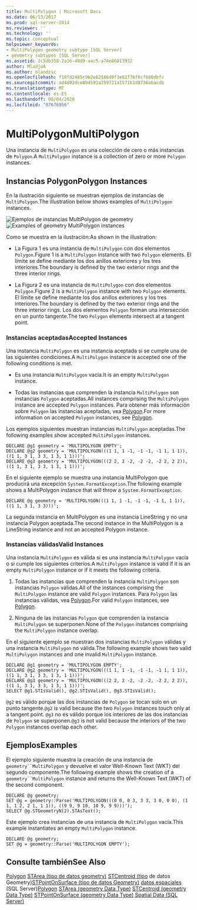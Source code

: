 ```yaml
---
title: MultiPolygon | Microsoft Docs
ms.date: 06/13/2017
ms.prod: sql-server-2014
ms.reviewer: ''
ms.technology: ''
ms.topic: conceptual
helpviewer_keywords:
- MultiPolygon geometry subtype [SQL Server]
- geometry subtypes [SQL Server]
ms.assetid: 2c5db358-2a16-49d9-aac5-a74e86813932
author: MladjoA
ms.author: mlandzic
ms.openlocfilehash: f18fd2485c9b2e62586d9f3e81f76f6cf680dbfc
ms.sourcegitcommit: ad4d92dce894592a259721a1571b1d8736abacdb
ms.translationtype: MT
ms.contentlocale: es-ES
ms.lasthandoff: 08/04/2020
ms.locfileid: "87676956"
---
```

# <a name="multipolygon"></a><span data-ttu-id="b9d29-102">MultiPolygon</span><span class="sxs-lookup"><span data-stu-id="b9d29-102">MultiPolygon</span></span>
  <span data-ttu-id="b9d29-103">Una instancia de `MultiPolygon` es una colección de cero o más instancias de `Polygon`.</span><span class="sxs-lookup"><span data-stu-id="b9d29-103">A `MultiPolygon` instance is a collection of zero or more `Polygon` instances.</span></span>

## <a name="polygon-instances"></a><span data-ttu-id="b9d29-104">Instancias Polygon</span><span class="sxs-lookup"><span data-stu-id="b9d29-104">Polygon Instances</span></span>
 <span data-ttu-id="b9d29-105">En la ilustración siguiente se muestran ejemplos de instancias de `MultiPolygon`.</span><span class="sxs-lookup"><span data-stu-id="b9d29-105">The illustration below shows examples of `MultiPolygon` instances.</span></span>

 <span data-ttu-id="b9d29-106">![Ejemplos de instancias MultiPolygon de geometry](../../database-engine/media/multipolygon.gif "Ejemplos de instancias MultiPolygon de geometry")</span><span class="sxs-lookup"><span data-stu-id="b9d29-106">![Examples of geometry MultiPolygon instances](../../database-engine/media/multipolygon.gif "Examples of geometry MultiPolygon instances")</span></span>

 <span data-ttu-id="b9d29-107">Como se muestra en la ilustración:</span><span class="sxs-lookup"><span data-stu-id="b9d29-107">As shown in the illustration:</span></span>

-   <span data-ttu-id="b9d29-108">La Figura 1 es una instancia de `MultiPolygon` con dos elementos `Polygon`.</span><span class="sxs-lookup"><span data-stu-id="b9d29-108">Figure 1 is a `MultiPolygon` instance with two `Polygon` elements.</span></span> <span data-ttu-id="b9d29-109">El límite se define mediante los dos anillos exteriores y los tres interiores.</span><span class="sxs-lookup"><span data-stu-id="b9d29-109">The boundary is defined by the two exterior rings and the three interior rings.</span></span>

-   <span data-ttu-id="b9d29-110">La Figura 2 es una instancia de `MultiPolygon` con dos elementos `Polygon`.</span><span class="sxs-lookup"><span data-stu-id="b9d29-110">Figure 2 is a `MultiPolygon` instance with two `Polygon` elements.</span></span> <span data-ttu-id="b9d29-111">El límite se define mediante los dos anillos exteriores y los tres interiores.</span><span class="sxs-lookup"><span data-stu-id="b9d29-111">The boundary is defined by the two exterior rings and the three interior rings.</span></span> <span data-ttu-id="b9d29-112">Los dos elementos `Polygon` forman una intersección en un punto tangente.</span><span class="sxs-lookup"><span data-stu-id="b9d29-112">The two `Polygon` elements intersect at a tangent point.</span></span>

### <a name="accepted-instances"></a><span data-ttu-id="b9d29-113">Instancias aceptadas</span><span class="sxs-lookup"><span data-stu-id="b9d29-113">Accepted Instances</span></span>
 <span data-ttu-id="b9d29-114">Una instancia `MultiPolygon` es una instancia aceptada si se cumple una de las siguientes condiciones.</span><span class="sxs-lookup"><span data-stu-id="b9d29-114">A `MultiPolygon` instance is accepted one of the following conditions is met.</span></span>

-   <span data-ttu-id="b9d29-115">Es una instancia `MultiPolygon` vacía.</span><span class="sxs-lookup"><span data-stu-id="b9d29-115">It is an empty `MultiPolygon` instance.</span></span>

-   <span data-ttu-id="b9d29-116">Todas las instancias que comprenden la instancia `MultiPolygon` son instancias `Polygon` aceptadas.</span><span class="sxs-lookup"><span data-stu-id="b9d29-116">All instances comprising the `MultiPolygon` instance are accepted `Polygon` instances.</span></span> <span data-ttu-id="b9d29-117">Para obtener más información sobre `Polygon` las instancias aceptadas, vea [Polygon](../spatial/polygon.md).</span><span class="sxs-lookup"><span data-stu-id="b9d29-117">For more information on accepted `Polygon` instances, see [Polygon](../spatial/polygon.md).</span></span>

 <span data-ttu-id="b9d29-118">Los ejemplos siguientes muestran instancias `MultiPolygon` aceptadas.</span><span class="sxs-lookup"><span data-stu-id="b9d29-118">The following examples show accepted `MultiPolygon` instances.</span></span>

```
DECLARE @g1 geometry = 'MULTIPOLYGON EMPTY';
DECLARE @g2 geometry = 'MULTIPOLYGON(((1 1, 1 -1, -1 -1, -1 1, 1 1)),((1 1, 3 1, 3 3, 1 3, 1 1)))';
DECLARE @g3 geometry = 'MULTIPOLYGON(((2 2, 2 -2, -2 -2, -2 2, 2 2)),((1 1, 3 1, 3 3, 1 3, 1 1)))';
```

 <span data-ttu-id="b9d29-119">En el siguiente ejemplo se muestra una instancia MultiPolygon que producirá una excepción `System.FormatException`.</span><span class="sxs-lookup"><span data-stu-id="b9d29-119">The following example shows a MultiPolygon instance that will throw a `System.FormatException`.</span></span>

```
DECLARE @g geometry = 'MULTIPOLYGON(((1 1, 1 -1, -1 -1, -1 1, 1 1)),((1 1, 3 1, 3 3)))';
```

 <span data-ttu-id="b9d29-120">La segunda instancia en MultiPolygon es una instancia LineString y no una instancia Polygon aceptada.</span><span class="sxs-lookup"><span data-stu-id="b9d29-120">The second instance in the MultiPolygon is a LineString instance and not an accepted Polygon instance.</span></span>

### <a name="valid-instances"></a><span data-ttu-id="b9d29-121">Instancias válidas</span><span class="sxs-lookup"><span data-stu-id="b9d29-121">Valid Instances</span></span>
 <span data-ttu-id="b9d29-122">Una instancia `MultiPolygon` es válida si es una instancia `MultiPolygon` vacía o si cumple los siguientes criterios.</span><span class="sxs-lookup"><span data-stu-id="b9d29-122">A `MultiPolygon` instance is valid if it is an empty `MultiPolygon` instance or if it meets the following criteria.</span></span>

1.  <span data-ttu-id="b9d29-123">Todas las instancias que comprenden la instancia `MultiPolygon` son instancias `Polygon` válidas.</span><span class="sxs-lookup"><span data-stu-id="b9d29-123">All of the instances comprising the `MultiPolygon` instance are valid `Polygon` instances.</span></span> <span data-ttu-id="b9d29-124">Para `Polygon` las instancias válidas, vea [Polygon](../spatial/polygon.md).</span><span class="sxs-lookup"><span data-stu-id="b9d29-124">For valid `Polygon` instances, see [Polygon](../spatial/polygon.md).</span></span>

2.  <span data-ttu-id="b9d29-125">Ninguna de las instancias `Polygon` que comprenden la instancia `MultiPolygon` se superponen.</span><span class="sxs-lookup"><span data-stu-id="b9d29-125">None of the `Polygon` instances comprising the `MultiPolygon` instance overlap.</span></span>

 <span data-ttu-id="b9d29-126">En el siguiente ejemplo se muestran dos instancias `MultiPolygon` válidas y una instancia `MultiPolygon` no válida.</span><span class="sxs-lookup"><span data-stu-id="b9d29-126">The following example shows two valid `MultiPolygon` instances and one invalid `MultiPolygon` instance.</span></span>

```
DECLARE @g1 geometry = 'MULTIPOLYGON EMPTY';
DECLARE @g2 geometry = 'MULTIPOLYGON(((1 1, 1 -1, -1 -1, -1 1, 1 1)),((1 1, 3 1, 3 3, 1 3, 1 1)))';
DECLARE @g3 geometry = 'MULTIPOLYGON(((2 2, 2 -2, -2 -2, -2 2, 2 2)),((1 1, 3 1, 3 3, 1 3, 1 1)))';
SELECT @g1.STIsValid(), @g2.STIsValid(), @g3.STIsValid();
```

 <span data-ttu-id="b9d29-127">`@g2` es válido porque las dos instancias de `Polygon` se tocan solo en un punto tangente.</span><span class="sxs-lookup"><span data-stu-id="b9d29-127">`@g2` is valid because the two `Polygon` instances touch only at a tangent point.</span></span> <span data-ttu-id="b9d29-128">`@g3` no es válido porque los interiores de las dos instancias de `Polygon` se superponen.</span><span class="sxs-lookup"><span data-stu-id="b9d29-128">`@g3` is not valid because the interiors of the two `Polygon` instances overlap each other.</span></span>

## <a name="examples"></a><span data-ttu-id="b9d29-129">Ejemplos</span><span class="sxs-lookup"><span data-stu-id="b9d29-129">Examples</span></span>
 <span data-ttu-id="b9d29-130">El ejemplo siguiente muestra la creación de una instancia de `geometry``MultiPolygon` y devuelve el valor Well-Known Text (WKT) del segundo componente.</span><span class="sxs-lookup"><span data-stu-id="b9d29-130">The following example shows the creation of a `geometry``MultiPolygon` instance and returns the Well-Known Text (WKT) of the second component.</span></span>

```
DECLARE @g geometry;
SET @g = geometry::Parse('MULTIPOLYGON(((0 0, 0 3, 3 3, 3 0, 0 0), (1 1, 1 2, 2 1, 1 1)), ((9 9, 9 10, 10 9, 9 9)))');
SELECT @g.STGeometryN(2).STAsText();
```

 <span data-ttu-id="b9d29-131">Este ejemplo crea instancias de una instancia de `MultiPolygon` vacía.</span><span class="sxs-lookup"><span data-stu-id="b9d29-131">This example instantiates an empty `MultiPolygon` instance.</span></span>

```
DECLARE @g geometry;
SET @g = geometry::Parse('MULTIPOLYGON EMPTY');
```

## <a name="see-also"></a><span data-ttu-id="b9d29-132">Consulte también</span><span class="sxs-lookup"><span data-stu-id="b9d29-132">See Also</span></span>
 <span data-ttu-id="b9d29-133">[Polygon](../spatial/polygon.md) [STArea &#40;tipo de datos geometry&#41;](/sql/t-sql/spatial-geometry/starea-geometry-data-type) [STCentroid &#40;tipo](/sql/t-sql/spatial-geometry/stcentroid-geometry-data-type) de datos Geometry&#41;[STPointOnSurface &#40;tipo de datos Geometry&#41;](/sql/t-sql/spatial-geometry/stpointonsurface-geometry-data-type) [datos espaciales](../spatial/spatial-data-sql-server.md) &#40;SQL Server&#41;</span><span class="sxs-lookup"><span data-stu-id="b9d29-133">[Polygon](../spatial/polygon.md) [STArea &#40;geometry Data Type&#41;](/sql/t-sql/spatial-geometry/starea-geometry-data-type) [STCentroid &#40;geometry Data Type&#41;](/sql/t-sql/spatial-geometry/stcentroid-geometry-data-type) [STPointOnSurface &#40;geometry Data Type&#41;](/sql/t-sql/spatial-geometry/stpointonsurface-geometry-data-type) [Spatial Data &#40;SQL Server&#41;](../spatial/spatial-data-sql-server.md)</span></span>


